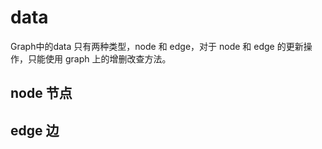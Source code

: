 # data
Graph中的data 只有两种类型，node 和 edge，对于 node 和 edge 的更新操作，只能使用 graph 上的增删改查方法。
## node 节点

## edge 边
